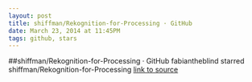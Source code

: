 ```yaml
---
layout: post
title: shiffman/Rekognition-for-Processing · GitHub
date: March 23, 2014 at 11:45PM
tags: github, stars
---
```

##shiffman/Rekognition-for-Processing · GitHub
fabiantheblind starred shiffman/Rekognition-for-Processing
[link to source](http://ift.tt/1jspNsK) 
